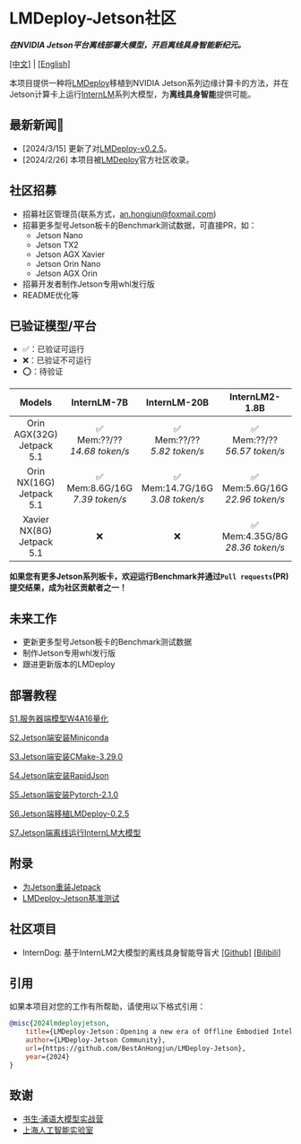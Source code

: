 # LMDeploy-Jetson社区

***在NVIDIA Jetson平台离线部署大模型，开启离线具身智能新纪元。***

[[中文]](./README_zh.md) | [[English]](./README.md)

本项目提供一种将[LMDeploy](https://github.com/InternLM/lmdeploy)移植到NVIDIA Jetson系列边缘计算卡的方法，并在Jetson计算卡上运行[InternLM](https://github.com/InternLM/InternLM)系列大模型，为**离线具身智能**提供可能。

## 最新新闻🎉

* [2024/3/15] 更新了对[LMDeploy-v0.2.5](https://github.com/InternLM/lmdeploy/releases/tag/v0.2.5)。
* [2024/2/26] 本项目被[LMDeploy](https://github.com/InternLM/lmdeploy)官方社区收录。

## 社区招募

* 招募社区管理员(联系方式，an.hongjun@foxmail.com)
* 招募更多型号Jetson板卡的Benchmark测试数据，可直接PR，如：
    * Jetson Nano
    * Jetson TX2
    * Jetson AGX Xavier
    * Jetson Orin Nano
    * Jetson AGX Orin
* 招募开发者制作Jetson专用whl发行版
* README优化等

## 已验证模型/平台

* ✅：已验证可运行
* ❌：已验证不可运行
* ⭕️：待验证

|Models|InternLM-7B|InternLM-20B|InternLM2-1.8B|InternLM2-7B|InternLM2-20B|
|:-:|:-:|:-:|:-:|:-:|:-:|
|Orin AGX(32G)<br>Jetpack 5.1|✅<br>Mem:??/??<br>*14.68 token/s*|✅<br>Mem:??/??<br>*5.82 token/s*|✅<br>Mem:??/??<br>*56.57 token/s*|✅<br>Mem:??/??<br>*14.56 token/s*|✅<br>Mem:??/??<br>*6.16 token/s*|
|Orin NX(16G)<br>Jetpack 5.1|✅<br>Mem:8.6G/16G<br>*7.39 token/s*|✅<br>Mem:14.7G/16G<br>*3.08 token/s*|✅<br>Mem:5.6G/16G<br>*22.96 token/s*|✅<br>Mem:9.2G/16G<br>*7.48 token/s*|✅<br>Mem:14.8G/16G<br>*3.19 token/s*|
|Xavier NX(8G)<br>Jetpack 5.1|❌|❌|✅<br>Mem:4.35G/8G<br>*28.36 token/s*|❌|❌|

**如果您有更多Jetson系列板卡，欢迎运行Benchmark并通过`Pull requests`(PR)提交结果，成为社区贡献者之一！**

## 未来工作
* 更新更多型号Jetson板卡的Benchmark测试数据
* 制作Jetson专用whl发行版
* 跟进更新版本的LMDeploy

## 部署教程

[S1.服务器端模型W4A16量化](./zh/s1.md)

[S2.Jetson端安装Miniconda](./zh/s2.md)

[S3.Jetson端安装CMake-3.29.0](./zh/s3.md)

[S4.Jetson端安装RapidJson](./zh/s4.md)

[S5.Jetson端安装Pytorch-2.1.0](./zh/s5.md)

[S6.Jetson端移植LMDeploy-0.2.5](./zh/s6.md)

[S7.Jetson端离线运行InternLM大模型](./zh/s7.md)

## 附录

* [为Jetson重装Jetpack](https://www.anhongjun.top/blogs.php?id=1)
* [LMDeploy-Jetson基准测试](./zh/benchmark.md)

## 社区项目

* InternDog: 基于InternLM2大模型的离线具身智能导盲犬 [[Github]](https://github.com/BestAnHongjun/InternDog) [[Bilibili]](https://www.bilibili.com/video/BV1RK421s7dm)

## 引用

如果本项目对您的工作有所帮助，请使用以下格式引用：

```bibtex
@misc{2024lmdeployjetson,
    title={LMDeploy-Jetson：Opening a new era of Offline Embodied Intelligence},
    author={LMDeploy-Jetson Community},
    url={https://github.com/BestAnHongjun/LMDeploy-Jetson},
    year={2024}
}
```

## 致谢

* [书生·浦语大模型实战营](https://github.com/InternLM/tutorial/)
* [上海人工智能实验室](https://www.shlab.org.cn/)
